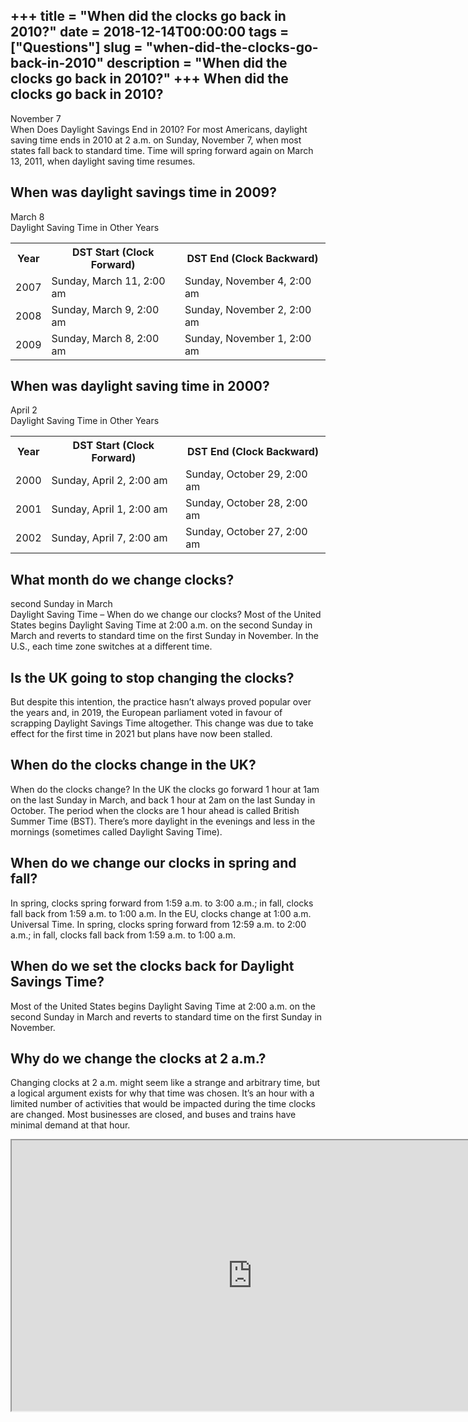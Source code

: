 +++
title = "When did the clocks go back in 2010?"
date = 2018-12-14T00:00:00
tags = ["Questions"]
slug = "when-did-the-clocks-go-back-in-2010"
description = "When did the clocks go back in 2010?"
+++
When did the clocks go back in 2010?
------------------------------------

November 7  
When Does Daylight Savings End in 2010? For most Americans, daylight saving time ends in 2010 at 2 a.m. on Sunday, November 7, when most states fall back to standard time. Time will spring forward again on March 13, 2011, when daylight saving time resumes.

When was daylight savings time in 2009?
---------------------------------------

March 8  
Daylight Saving Time in Other Years

<table><tr><th>Year</th><th>DST Start (Clock Forward)</th><th>DST End (Clock Backward)</th></tr><tr><td>2007</td><td>Sunday, March 11, 2:00 am</td><td>Sunday, November 4, 2:00 am</td></tr><tr><td>2008</td><td>Sunday, March 9, 2:00 am</td><td>Sunday, November 2, 2:00 am</td></tr><tr><td>2009</td><td>Sunday, March 8, 2:00 am</td><td>Sunday, November 1, 2:00 am</td></tr></table>

When was daylight saving time in 2000?
--------------------------------------

April 2  
Daylight Saving Time in Other Years

<table><tr><th>Year</th><th>DST Start (Clock Forward)</th><th>DST End (Clock Backward)</th></tr><tr><td>2000</td><td>Sunday, April 2, 2:00 am</td><td>Sunday, October 29, 2:00 am</td></tr><tr><td>2001</td><td>Sunday, April 1, 2:00 am</td><td>Sunday, October 28, 2:00 am</td></tr><tr><td>2002</td><td>Sunday, April 7, 2:00 am</td><td>Sunday, October 27, 2:00 am</td></tr></table>

What month do we change clocks?
-------------------------------

second Sunday in March  
Daylight Saving Time – When do we change our clocks? Most of the United States begins Daylight Saving Time at 2:00 a.m. on the second Sunday in March and reverts to standard time on the first Sunday in November. In the U.S., each time zone switches at a different time.

Is the UK going to stop changing the clocks?
--------------------------------------------

But despite this intention, the practice hasn’t always proved popular over the years and, in 2019, the European parliament voted in favour of scrapping Daylight Savings Time altogether. This change was due to take effect for the first time in 2021 but plans have now been stalled.

When do the clocks change in the UK?
------------------------------------

When do the clocks change? In the UK the clocks go forward 1 hour at 1am on the last Sunday in March, and back 1 hour at 2am on the last Sunday in October. The period when the clocks are 1 hour ahead is called British Summer Time (BST). There’s more daylight in the evenings and less in the mornings (sometimes called Daylight Saving Time).

When do we change our clocks in spring and fall?
------------------------------------------------

In spring, clocks spring forward from 1:59 a.m. to 3:00 a.m.; in fall, clocks fall back from 1:59 a.m. to 1:00 a.m. In the EU, clocks change at 1:00 a.m. Universal Time. In spring, clocks spring forward from 12:59 a.m. to 2:00 a.m.; in fall, clocks fall back from 1:59 a.m. to 1:00 a.m.

When do we set the clocks back for Daylight Savings Time?
---------------------------------------------------------

Most of the United States begins Daylight Saving Time at 2:00 a.m. on the second Sunday in March and reverts to standard time on the first Sunday in November.

Why do we change the clocks at 2 a.m.?
--------------------------------------

Changing clocks at 2 a.m. might seem like a strange and arbitrary time, but a logical argument exists for why that time was chosen. It’s an hour with a limited number of activities that would be impacted during the time clocks are changed. Most businesses are closed, and buses and trains have minimal demand at that hour.

<iframe allow="accelerometer; autoplay; clipboard-write; encrypted-media; gyroscope; picture-in-picture" allowfullscreen="" class="__youtube_prefs__  epyt-is-override  no-lazyload" data-no-lazy="1" data-origheight="433" data-origwidth="770" data-skipgform_ajax_framebjll="" height="433" id="_ytid_26111" loading="lazy" src="https://www.youtube.com/embed/moPPO3DjDfc?enablejsapi=1&autoplay=0&cc_load_policy=0&cc_lang_pref=&iv_load_policy=1&loop=0&modestbranding=0&rel=1&fs=1&playsinline=0&autohide=2&theme=dark&color=red&controls=1&" title="YouTube player" width="770"></iframe>